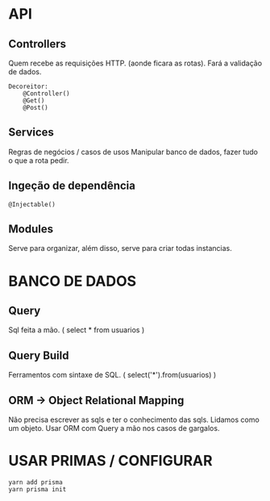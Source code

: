 # API

## Controllers
Quem recebe as requisições HTTP. (aonde ficara as rotas).
Fará a validação de dados.

    Decoreitor: 
        @Controller()
        @Get()
        @Post()

## Services
Regras de negócios / casos de usos
Manipular banco de dados, fazer tudo o que a rota pedir.

## Ingeção de dependência
    @Injectable()

## Modules
Serve para organizar, além disso, serve para criar todas instancias.


# BANCO DE DADOS 
## Query
Sql feita a mão. ( select * from usuarios )

## Query Build
Ferramentos com sintaxe de SQL. ( select('*').from(usuarios) )

## ORM -> Object Relational Mapping
Não precisa escrever as sqls e ter o conhecimento das sqls.
Lidamos como um objeto.
Usar ORM com Query a mão nos casos de gargalos.


# USAR PRIMAS / CONFIGURAR
    yarn add prisma
    yarn prisma init